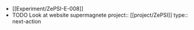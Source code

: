 - [[Experiment/ZePSI-E-008]]
- TODO Look at website supermagnete
  project:: [[project/ZePSI]]
  type:: next-action